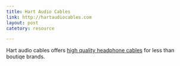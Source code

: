 ```yaml
---
title: Hart Audio Cables
link: http://hartaudiocables.com
layout: post
catetory: resource

---
```


Hart audio cables offers [high quality headphone cables](http://hartaudiocables.com) for less than boutiqe brands.